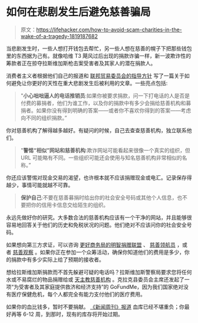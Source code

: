 # 如何在悲剧发生后避免慈善骗局

> 原文：<https://lifehacker.com/how-to-avoid-scam-charities-in-the-wake-of-a-tragedy-1819187682>

当悲剧发生时，一些人想打开钱包去帮忙，另一些人想在慈善的幌子下把那些钱包里的东西据为己有。就像哈维 T3 飓风过后出现的捐款诈骗一样，新一波欺诈性的筹款者正在掠夺拉斯维加斯枪击案受害者及其家人的潜在捐款人。



消费者主义者根据他们自己的报道和 [联邦贸易委员会的指导方针](https://www.consumer.ftc.gov/articles/0074-giving-charity) 写了一篇关于如何避免让你更好的天性在重大悲剧发生后被利用的文章。一些亮点包括:

> "**小心咄咄逼人的电话推销员**:如果你被要求捐款，问一下打电话的人是否是付费的募捐者，他们为谁工作，以及你的捐款中有多少会捐给慈善机构和募捐者。如果你没有得到明确的答案——或者你不喜欢你得到的答案——考虑向不同的组织捐款。”

你对慈善机构了解得越多越好。有疑问的时候，自己去查查慈善机构，独立联系他们。

> "**警惕“相似”网站和慈善机构**:欺诈网站可能看起来很像一个真实的组织，但 URL 可能略有不同。一些组织可能还会使用与知名慈善机构非常相似的名称。”

你还应该警惕对现金交易的渴望，也许根本就不应该捐赠现金或电汇。记录保存得越少，事情可能就越不可靠。

> **保护自己**:不要在慈善募捐时给出你的社会安全号码或其他个人信息，也不要把你的信用卡信息交给陌生的组织。

永远先做好你的研究。大多数合法的慈善机构应该有一个干净的网站，并且能够很容易地回答关于他们的历史和免税状况的问题。他们绝对不应该问你的社会安全号码。

如果想向第三方求证，可以咨询 [更好商务局的明智捐赠联盟](http://give.org/) 、 [慈善领航员](https://www.charitynavigator.org/) ，或者 [慈善观察](https://www.charitywatch.org/home) 。如果你正在参加一个众筹活动，确保你知道他们的费用是多少，你的捐款中有多少实际上给了预期的接收者。

想给拉斯维加斯捐款而不首先躲避可疑的电话吗？拉斯维加斯警察局要求您将任何水或不易腐烂的物品捐赠给或 [天主教慈善机构](https://www.catholiccharities.com/) 。克拉克县委员会主席还发起了一项“为受害者及其家庭提供救济和经济支持”的 GoFundMe，因为我们国家绝对没有医疗保健危机，每个人都完全有能力支付他们的医疗费用。

如果你的血比钱多，暂时不要捐献。 [《新闻周刊》报道](http://www.newsweek.com/people-are-giving-too-much-blood-after-las-vegas-shooting-678190) 血库已经不堪重负；你最好再等 6-12 周，到那时，现有的库存将开始过期。